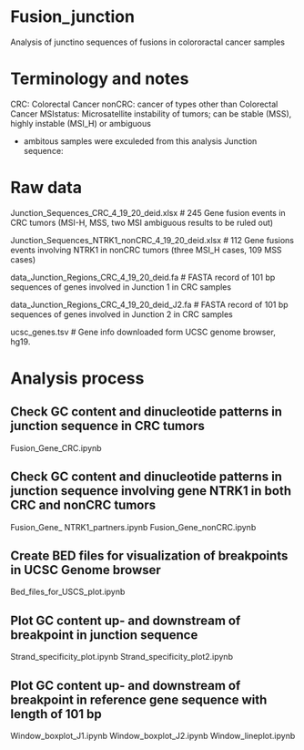 # Fusion_junction
Analysis of junctino sequences of fusions in colororactal cancer samples

# Terminology and notes
CRC: Colorectal Cancer
nonCRC: cancer of types other than Colorectal Cancer
MSIstatus: Microsatellite instability of tumors; can be stable (MSS), highly instable (MSI_H) or ambiguous
  * ambitous samples were exculeded from this analysis
Junction sequence: 

# Raw data
Junction_Sequences_CRC_4_19_20_deid.xlsx  # 245 Gene fusion events in CRC tumors (MSI-H, MSS, two MSI ambiguous results to be ruled out)

Junction_Sequences_NTRK1_nonCRC_4_19_20_deid.xlsx  # 112 Gene fusions events involving NTRK1 in nonCRC tumors (three MSI_H cases, 109 MSS cases)

data_Junction_Regions_CRC_4_19_20_deid.fa  # FASTA record of 101 bp sequences of genes involved in Junction 1 in CRC samples

data_Junction_Regions_CRC_4_19_20_deid_J2.fa  # FASTA record of 101 bp sequences of genes involved in Junction 2 in CRC samples

ucsc_genes.tsv  # Gene info downloaded form UCSC genome browser, hg19.

# Analysis process
## Check GC content and dinucleotide patterns in junction sequence in CRC tumors
Fusion_Gene_CRC.ipynb

## Check GC content and dinucleotide patterns in junction sequence involving gene NTRK1 in both CRC and nonCRC tumors
Fusion_Gene_ NTRK1_partners.ipynb
Fusion_Gene_nonCRC.ipynb

## Create BED files for visualization of breakpoints in UCSC Genome browser
Bed_files_for_USCS_plot.ipynb

## Plot GC content up- and downstream of breakpoint in junction sequence
Strand_specificity_plot.ipynb
Strand_specificity_plot2.ipynb

## Plot GC content up- and downstream of breakpoint in reference gene sequence with length of 101 bp
Window_boxplot_J1.ipynb
Window_boxplot_J2.ipynb
Window_lineplot.ipynb
